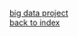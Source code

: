 [big data project](https://rubigdata.github.io/bigdata-blog-2021-TijnJoosten/)<br>
[back to index](../index.md)